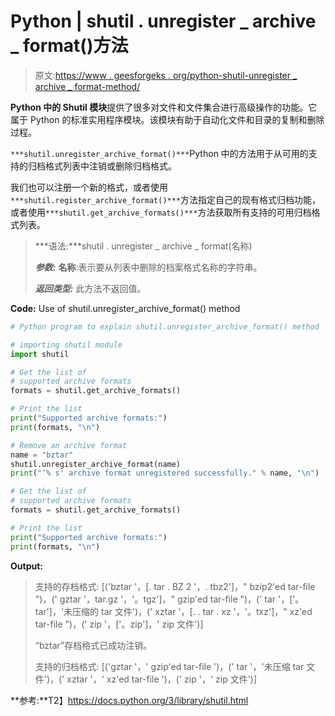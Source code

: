 # Python | shutil . unregister _ archive _ format()方法

> 原文:[https://www . geesforgeks . org/python-shutil-unregister _ archive _ format-method/](https://www.geeksforgeeks.org/python-shutil-unregister_archive_format-method/)

**Python 中的 Shutil 模块**提供了很多对文件和文件集合进行高级操作的功能。它属于 Python 的标准实用程序模块。该模块有助于自动化文件和目录的复制和删除过程。

`***shutil.unregister_archive_format()***`Python 中的方法用于从可用的支持的归档格式列表中注销或删除归档格式。

我们也可以注册一个新的格式，或者使用`***shutil.register_archive_format()***`方法指定自己的现有格式归档功能，或者使用`***shutil.get_archive_formats()***`方法获取所有支持的可用归档格式列表。

> ***语法:***shutil . unregister _ archive _ format(名称)
> 
> ***参数:***
> **名称**:表示要从列表中删除的档案格式名称的字符串。
> 
> ***返回类型:*** 此方法不返回值。

**Code:** Use of shutil.unregister_archive_format() method

```py
# Python program to explain shutil.unregister_archive_format() method  

# importing shutil module 
import shutil

# Get the list of 
# supported archive formats
formats = shutil.get_archive_formats()

# Print the list
print("Supported archive formats:")
print(formats, "\n")

# Remove an archive format
name = "bztar"
shutil.unregister_archive_format(name)
print("'% s' archive format unregistered successfully." % name, "\n")

# Get the list of 
# supported archive formats
formats = shutil.get_archive_formats()

# Print the list
print("Supported archive formats:")
print(formats, "\n")
```

**Output:**

> 支持的存档格式:
> [('bztar '，[. tar . BZ 2 '，. tbz2']，" bzip2'ed tar-file ")，(' gztar '，tar.gz '，'。tgz']，" gzip'ed tar-file ")，(' tar '，['。tar']，'未压缩的 tar 文件')，(' xztar '，[. . tar . xz '，'。txz']，" xz'ed tar-file ")，(' zip '，['。zip']，' zip 文件')]
> 
> “bztar”存档格式已成功注销。
> 
> 支持的归档格式:
> [('gztar '，' gzip'ed tar-file ')，(' tar '，'未压缩 tar 文件')，(' xztar '，' xz'ed tar-file ')，(' zip '，' zip 文件')]

**参考:**T2】https://docs.python.org/3/library/shutil.html